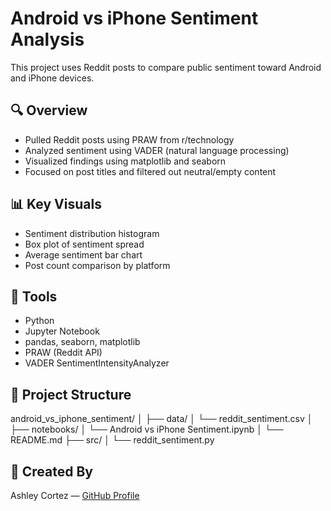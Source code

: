 # Android vs iPhone Sentiment Analysis

This project uses Reddit posts to compare public sentiment toward Android and iPhone devices.

## 🔍 Overview
- Pulled Reddit posts using PRAW from r/technology
- Analyzed sentiment using VADER (natural language processing)
- Visualized findings using matplotlib and seaborn
- Focused on post titles and filtered out neutral/empty content

## 📊 Key Visuals
- Sentiment distribution histogram
- Box plot of sentiment spread
- Average sentiment bar chart
- Post count comparison by platform

## 🧰 Tools
- Python
- Jupyter Notebook
- pandas, seaborn, matplotlib
- PRAW (Reddit API)
- VADER SentimentIntensityAnalyzer

## 📁 Project Structure
android_vs_iphone_sentiment/
│
├── data/
│ └── reddit_sentiment.csv
│
├── notebooks/
│ └── Android vs iPhone Sentiment.ipynb
│ └── README.md
├── src/
│ └── reddit_sentiment.py


## 📌 Created By
Ashley Cortez — [GitHub Profile](https://github.com/ashleyncortez)
